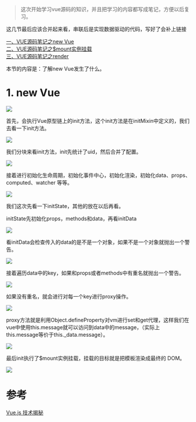 >这次开始学习vue源码的知识，并且把学习的内容都写成笔记，方便以后复习。

<p>这几节最后应该合并起来看，串联后是实现数据驱动的代码，写好了会补上链接</p>

[一、VUE源码笔记之new Vue](https://github.com/zangyuechao100/blog/tree/master/vue%E6%BA%90%E7%A0%81%E5%88%86%E6%9E%90/3.%E6%95%B0%E6%8D%AE%E9%A9%B1%E5%8A%A8/1.new%20Vue)
<br>
[二、VUE源码笔记之$mount实例挂载](https://github.com/zangyuechao100/blog/tree/master/vue%E6%BA%90%E7%A0%81%E5%88%86%E6%9E%90/3.%E6%95%B0%E6%8D%AE%E9%A9%B1%E5%8A%A8/2.%24mount%E5%AE%9E%E4%BE%8B%E6%8C%82%E8%BD%BD)
<br>
[三、VUE源码笔记之render](https://github.com/zangyuechao100/blog/tree/master/vue%E6%BA%90%E7%A0%81%E5%88%86%E6%9E%90/3.%E6%95%B0%E6%8D%AE%E9%A9%B1%E5%8A%A8/3.render)


<p>本节的内容是：了解new Vue发生了什么。</p>

<h1>1. new Vue</h1>


![](https://user-gold-cdn.xitu.io/2019/6/26/16b926906b8b010b?w=787&h=223&f=png&s=21271)


<p>首先，会执行Vue原型链上的init方法，这个init方法是在initMixin中定义的，我们去看一下init方法。</p>


![](https://user-gold-cdn.xitu.io/2019/6/26/16b926985e0cbe4b?w=285&h=238&f=png&s=10054)


<p>我们分块来看init方法，init先统计了uid，然后合并了配置。</p>


![](https://user-gold-cdn.xitu.io/2019/6/26/16b926a4dd61663a?w=778&h=697&f=png&s=74897)


 <p>接着进行初始化生命周期，初始化事件中心，初始化渲染，初始化data、props、computed、watcher 等等。</p>


![](https://user-gold-cdn.xitu.io/2019/6/26/16b926c225f7b6b2?w=786&h=551&f=png&s=56019)

 
 <p>我们这次先看一下initState，其他的放在以后再看。</p>

<p>initState先初始化props，methods和data，再看initData</p>


![](https://user-gold-cdn.xitu.io/2019/6/26/16b926bdd98c3ed0?w=554&h=377&f=png&s=35359)


<p>看initData会检查传入的data的是不是一个对象，如果不是一个对象就抛出一个警告。</p>


![](https://user-gold-cdn.xitu.io/2019/6/26/16b926f12aa1a449?w=789&h=701&f=png&s=73479)


<p>接着遍历data中的key，如果和props或者methods中有重名就抛出一个警告。</p>


![](https://user-gold-cdn.xitu.io/2019/6/26/16b926ff2b312bf1?w=755&h=685&f=png&s=66494)


<p>如果没有重名，就会进行对每一个key进行proxy操作。</p>


![](https://user-gold-cdn.xitu.io/2019/6/26/16b92727082b4157?w=306&h=98&f=png&s=5311)


<p>proxy方法就是利用Object.defineProperty对vm进行set和get代理，这样我们在vue中使用this.message就可以访问到data中的message，（实际上this.message等价于this._data.message）。</p>


![](https://user-gold-cdn.xitu.io/2019/6/26/16b92746a9df552a?w=773&h=231&f=png&s=29285)


<p>最后init执行了$mount实例挂载，挂载的目标就是把模板渲染成最终的 DOM。</p>


![](https://user-gold-cdn.xitu.io/2019/6/26/16b92779c4e407a9?w=353&h=103&f=png&s=5632)



<h1>参考</h1>

[Vue.js 技术揭秘](https://ustbhuangyi.github.io/vue-analysis/prepare/)